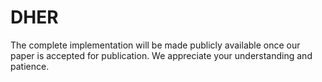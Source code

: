 # DHER
The complete implementation will be made publicly available once our paper is accepted for publication. We appreciate your understanding and patience.
